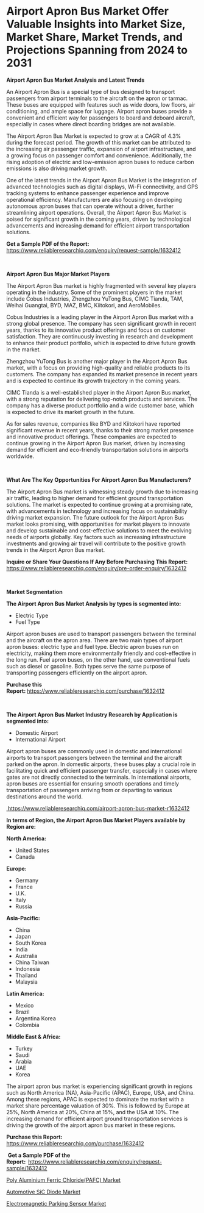 <p><h1>Airport Apron Bus Market Offer Valuable Insights into Market Size, Market Share, Market Trends, and Projections Spanning from 2024 to 2031</h1></p><p><strong>Airport Apron Bus Market Analysis and Latest Trends</strong></p>
<p><p>An Airport Apron Bus is a special type of bus designed to transport passengers from airport terminals to the aircraft on the apron or tarmac. These buses are equipped with features such as wide doors, low floors, air conditioning, and ample space for luggage. Airport apron buses provide a convenient and efficient way for passengers to board and deboard aircraft, especially in cases where direct boarding bridges are not available.</p><p>The Airport Apron Bus Market is expected to grow at a CAGR of 4.3% during the forecast period. The growth of this market can be attributed to the increasing air passenger traffic, expansion of airport infrastructure, and a growing focus on passenger comfort and convenience. Additionally, the rising adoption of electric and low-emission apron buses to reduce carbon emissions is also driving market growth.</p><p>One of the latest trends in the Airport Apron Bus Market is the integration of advanced technologies such as digital displays, Wi-Fi connectivity, and GPS tracking systems to enhance passenger experience and improve operational efficiency. Manufacturers are also focusing on developing autonomous apron buses that can operate without a driver, further streamlining airport operations. Overall, the Airport Apron Bus Market is poised for significant growth in the coming years, driven by technological advancements and increasing demand for efficient airport transportation solutions.</p></p>
<p><strong>Get a Sample PDF of the Report:&nbsp;</strong> <a href="https://www.reliableresearchiq.com/enquiry/request-sample/1632412">https://www.reliableresearchiq.com/enquiry/request-sample/1632412</a></p>
<p>&nbsp;</p>
<p><strong>Airport Apron Bus Major Market Players</strong></p>
<p><p>The Airport Apron Bus market is highly fragmented with several key players operating in the industry. Some of the prominent players in the market include Cobus Industries, Zhengzhou YuTong Bus, CIMC Tianda, TAM, Weihai Guangtai, BYD, MAZ, BMC, Kiitokori, and AeroMobiles.</p><p>Cobus Industries is a leading player in the Airport Apron Bus market with a strong global presence. The company has seen significant growth in recent years, thanks to its innovative product offerings and focus on customer satisfaction. They are continuously investing in research and development to enhance their product portfolio, which is expected to drive future growth in the market.</p><p>Zhengzhou YuTong Bus is another major player in the Airport Apron Bus market, with a focus on providing high-quality and reliable products to its customers. The company has expanded its market presence in recent years and is expected to continue its growth trajectory in the coming years.</p><p>CIMC Tianda is a well-established player in the Airport Apron Bus market, with a strong reputation for delivering top-notch products and services. The company has a diverse product portfolio and a wide customer base, which is expected to drive its market growth in the future.</p><p>As for sales revenue, companies like BYD and Kiitokori have reported significant revenue in recent years, thanks to their strong market presence and innovative product offerings. These companies are expected to continue growing in the Airport Apron Bus market, driven by increasing demand for efficient and eco-friendly transportation solutions in airports worldwide.</p></p>
<p>&nbsp;</p>
<p><strong>What Are The Key Opportunities For Airport Apron Bus Manufacturers?</strong></p>
<p><p>The Airport Apron Bus market is witnessing steady growth due to increasing air traffic, leading to higher demand for efficient ground transportation solutions. The market is expected to continue growing at a promising rate, with advancements in technology and increasing focus on sustainability driving market expansion. The future outlook for the Airport Apron Bus market looks promising, with opportunities for market players to innovate and develop sustainable and cost-effective solutions to meet the evolving needs of airports globally. Key factors such as increasing infrastructure investments and growing air travel will contribute to the positive growth trends in the Airport Apron Bus market.</p></p>
<p><strong>Inquire or Share Your Questions If Any Before Purchasing This Report:</strong> <a href="https://www.reliableresearchiq.com/enquiry/pre-order-enquiry/1632412">https://www.reliableresearchiq.com/enquiry/pre-order-enquiry/1632412</a></p>
<p>&nbsp;</p>
<p><strong>Market Segmentation</strong></p>
<p><strong>The Airport Apron Bus Market Analysis by types is segmented into:</strong></p>
<p><ul><li>Electric Type</li><li>Fuel Type</li></ul></p>
<p><p>Airport apron buses are used to transport passengers between the terminal and the aircraft on the apron area. There are two main types of airport apron buses: electric type and fuel type. Electric apron buses run on electricity, making them more environmentally friendly and cost-effective in the long run. Fuel apron buses, on the other hand, use conventional fuels such as diesel or gasoline. Both types serve the same purpose of transporting passengers efficiently on the airport apron.</p></p>
<p><strong>Purchase this Report:&nbsp;</strong><a href="https://www.reliableresearchiq.com/purchase/1632412">https://www.reliableresearchiq.com/purchase/1632412</a></p>
<p>&nbsp;</p>
<p><strong>The Airport Apron Bus Market Industry Research by Application is segmented into:</strong></p>
<p><ul><li>Domestic Airport</li><li>International Airport</li></ul></p>
<p><p>Airport apron buses are commonly used in domestic and international airports to transport passengers between the terminal and the aircraft parked on the apron. In domestic airports, these buses play a crucial role in facilitating quick and efficient passenger transfer, especially in cases where gates are not directly connected to the terminals. In international airports, apron buses are essential for ensuring smooth operations and timely transportation of passengers arriving from or departing to various destinations around the world.</p></p>
<p><a href="https://www.reliableresearchiq.com/airport-apron-bus-market-r1632412">&nbsp;https://www.reliableresearchiq.com/airport-apron-bus-market-r1632412</a></p>
<p><strong>In terms of Region, the Airport Apron Bus Market Players available by Region are:</strong></p>
<p>
    <p> <strong> North America: </strong>
        <ul>
            <li>United States</li>
            <li>Canada</li>
        </ul>
        </p> 
    <p> <strong> Europe: </strong>
        <ul>
            <li>Germany</li>
            <li>France</li>
            <li>U.K.</li>
            <li>Italy</li>
            <li>Russia</li>
        </ul>
        </p> 
    <p> <strong> Asia-Pacific: </strong>
        <ul>
            <li>China</li>
            <li>Japan</li>
            <li>South Korea</li>
            <li>India</li>
            <li>Australia</li>
            <li>China Taiwan</li>
            <li>Indonesia</li>
            <li>Thailand</li>
            <li>Malaysia</li>
        </ul>
        </p> 
    <p> <strong> Latin America: </strong>
        <ul>
            <li>Mexico</li>
            <li>Brazil</li>
            <li>Argentina Korea</li>
            <li>Colombia</li>
        </ul>
        </p> 
    <p> <strong> Middle East & Africa: </strong>
        <ul>
            <li>Turkey</li>
            <li>Saudi</li>
            <li>Arabia</li>
            <li>UAE</li>
            <li>Korea</li>
        </ul>
    </p>
    </p>
<p><p>The airport apron bus market is experiencing significant growth in regions such as North America (NA), Asia-Pacific (APAC), Europe, USA, and China. Among these regions, APAC is expected to dominate the market with a market share percentage valuation of 30%. This is followed by Europe at 25%, North America at 20%, China at 15%, and the USA at 10%. The increasing demand for efficient airport ground transportation services is driving the growth of the airport apron bus market in these regions.</p></p>
<p><strong>Purchase this Report: </strong><a href="https://www.reliableresearchiq.com/purchase/1632412">https://www.reliableresearchiq.com/purchase/1632412</a></p>
<p>&nbsp;<strong>Get a Sample PDF of the Report:&nbsp;&nbsp;</strong><a href="https://www.reliableresearchiq.com/enquiry/request-sample/1632412">https://www.reliableresearchiq.com/enquiry/request-sample/1632412</a></p>
<p><strong></strong></p>
<p><p><a href="https://github.com/eilidhcatrinamilliken/Market-Research-Report-List-1/blob/main/poly-aluminium-ferric-chloridepafc-market.md">Poly Aluminium Ferric Chloride(PAFC) Market</a></p><p><a href="https://medium.com/@joshdavis1955/strategic-insights-into-global-automotive-sic-diode-market-trends-2024-2031-covered-in-106-41d2676c27ae">Automotive SiC Diode Market</a></p><p><a href="https://medium.com/@soloncarter54/electromagnetic-parking-sensor-market-size-share-trends-analysis-report-by-end-use-passenger-c51100f4927a">Electromagnetic Parking Sensor Market</a></p></p>